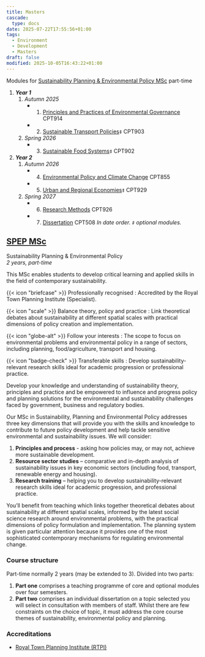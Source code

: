 ```yaml
---
title: Masters
cascade:
  type: docs
date: 2025-07-22T17:55:56+01:00
tags:
  - Environment
  - Development
  - Masters
draft: false
modified: 2025-10-05T16:43:22+01:00
---
```

Modules for [Sustainability Planning & Environmental Policy MSc](https://www.cardiff.ac.uk/study/postgraduate/taught/courses/course/sustainability,-planning-and-environmental-policy-msc-part-time) part-time
1. ***Year 1***
    1. *Autumn 2025*
		- 1. [Principles and Practices of Environmental Governance](/masters/environmental-governance) CPT914
	    - 2. [Sustainable Transport Policies](/masters/sustainable-transport)`‡` CPT903
    2. *Spring 2026*
	    - 3. [Sustainable Food Systems](/masters/sustainable-food)`‡` CPT902
2. ***Year 2***
    1. *Autumn 2026*
	    - 4. [Environmental Policy and Climate Change](/masters/environmental-policy) CPT855
		- 5. [Urban and Regional Economies](/masters/urban-regional)`‡` CPT929
    2. *Spring 2027*
	    - 6. [Research Methods](/masters/research-methods) CPT926
	    - 7. [Dissertation](/masters/dissertation) CPT508
*In date order. `‡` optional modules.*
## [SPEP MSc](https://www.cardiff.ac.uk/study/postgraduate/taught/courses/course/sustainability,-planning-and-environmental-policy-msc-part-time)
Sustainability Planning & Environmental Policy  
*2 years, part-time*

This MSc enables students to develop critical learning and applied skills in the field of contemporary sustainability.

{{< icon "briefcase" >}} Professionally recognised
: Accredited by the Royal Town Planning Institute (Specialist).

{{< icon "scale" >}} Balance theory, policy and practice
: Link theoretical debates about sustainability at different spatial scales with practical dimensions of policy creation and implementation.

{{< icon "globe-alt" >}} Follow your interests
: The scope to focus on environmental problems and environmental policy in a range of sectors, including planning, food/agriculture, transport and housing.

{{< icon "badge-check" >}} Transferable skills
: Develop sustainability-relevant research skills ideal for academic progression or professional practice.

Develop your knowledge and understanding of sustainability theory, principles and practice and be empowered to influence and progress policy and planning solutions for the environmental and sustainability challenges faced by government, business and regulatory bodies.

Our MSc in Sustainability, Planning and Environmental Policy addresses three key dimensions that will provide you with the skills and knowledge to contribute to future policy development and help tackle sensitive environmental and sustainability issues. We will consider:
1. **Principles and process** - asking how policies may, or may not, achieve more sustainable development.
2. **Resource sector studies** – comparative and in-depth analysis of sustainability issues in key economic sectors (including food, transport, renewable energy and housing).
3. **Research training** – helping you to develop sustainability-relevant research skills ideal for academic progression, and professional practice.

You’ll benefit from teaching which links together theoretical debates about sustainability at different spatial scales, informed by the latest social science research around environmental problems, with the practical dimensions of policy formulation and implementation. The planning system is given particular attention because it provides one of the most sophisticated contemporary mechanisms for regulating environmental change.
### Course structure
Part-time normally 2 years (may be extended to 3). Divided into two parts:
1. **Part one** comprises a teaching programme of core and optional modules over four semesters.
2. **Part two** comprises an individual dissertation on a topic selected you will select in consultation with members of staff. Whilst there are few constraints on the choice of topic, it must address the core course themes of sustainability, environmental policy and planning.
### Accreditations
- [Royal Town Planning Institute (RTPI)](http://www.rtpi.org.uk/education-and-careers/become-a-planner/)

